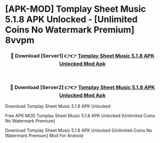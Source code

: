 # [APK-MOD] Tomplay Sheet Music 5.1.8 APK Unlocked - [Unlimited Coins No Watermark Premium] 8vvpm



<div align="center">
<h3>🔴 Download [Server1] 👉👉 <a href="https://momento.my/?title=Tomplay_Sheet_Music_5.1.8_APK_Unlocked">Tomplay Sheet Music 5.1.8 APK Unlocked Mod Apk</a></h3><br>

<h3>🔴 Download [Server2] 👉👉 <a href="https://momento.my/?title=Tomplay_Sheet_Music_5.1.8_APK_Unlocked">Tomplay Sheet Music 5.1.8 APK Unlocked Mod Apk</a></h3>
</div>



Download Tomplay Sheet Music 5.1.8 APK Unlocked 

Free APK MOD Tomplay Sheet Music 5.1.8 APK Unlocked [Unlimited Coins No Watermark Premium]

Download Tomplay Sheet Music 5.1.8 APK Unlocked [Unlimited Coins No Watermark Premium] Mod For Android
